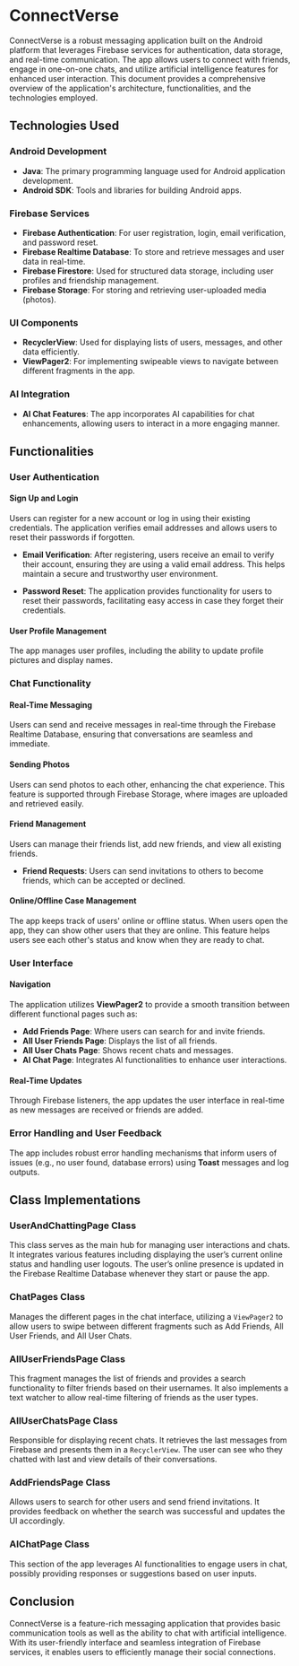 # ConnectVerse

ConnectVerse is a robust messaging application built on the Android platform that leverages Firebase services for authentication, data storage, and real-time communication. The app allows users to connect with friends, engage in one-on-one chats, and utilize artificial intelligence features for enhanced user interaction. This document provides a comprehensive overview of the application's architecture, functionalities, and the technologies employed.

## Technologies Used

### Android Development
- **Java**: The primary programming language used for Android application development.
- **Android SDK**: Tools and libraries for building Android apps.

### Firebase Services
- **Firebase Authentication**: For user registration, login, email verification, and password reset.
- **Firebase Realtime Database**: To store and retrieve messages and user data in real-time.
- **Firebase Firestore**: Used for structured data storage, including user profiles and friendship management.
- **Firebase Storage**: For storing and retrieving user-uploaded media (photos).

### UI Components
- **RecyclerView**: Used for displaying lists of users, messages, and other data efficiently.
- **ViewPager2**: For implementing swipeable views to navigate between different fragments in the app.

### AI Integration
- **AI Chat Features**: The app incorporates AI capabilities for chat enhancements, allowing users to interact in a more engaging manner.

## Functionalities

### User Authentication

#### Sign Up and Login
Users can register for a new account or log in using their existing credentials. The application verifies email addresses and allows users to reset their passwords if forgotten.

- **Email Verification**: After registering, users receive an email to verify their account, ensuring they are using a valid email address. This helps maintain a secure and trustworthy user environment.
  
- **Password Reset**: The application provides functionality for users to reset their passwords, facilitating easy access in case they forget their credentials.

#### User Profile Management
The app manages user profiles, including the ability to update profile pictures and display names.

### Chat Functionality

#### Real-Time Messaging
Users can send and receive messages in real-time through the Firebase Realtime Database, ensuring that conversations are seamless and immediate.

#### Sending Photos
Users can send photos to each other, enhancing the chat experience. This feature is supported through Firebase Storage, where images are uploaded and retrieved easily.

#### Friend Management
Users can manage their friends list, add new friends, and view all existing friends.

- **Friend Requests**: Users can send invitations to others to become friends, which can be accepted or declined.


#### Online/Offline Case Management
The app keeps track of users' online or offline status. When users open the app, they can show other users that they are online. This feature helps users see each other's status and know when they are ready to chat. 

### User Interface

#### Navigation
The application utilizes **ViewPager2** to provide a smooth transition between different functional pages such as:
- **Add Friends Page**: Where users can search for and invite friends.
- **All User Friends Page**: Displays the list of all friends.
- **All User Chats Page**: Shows recent chats and messages.
- **AI Chat Page**: Integrates AI functionalities to enhance user interactions.

#### Real-Time Updates
Through Firebase listeners, the app updates the user interface in real-time as new messages are received or friends are added.

### Error Handling and User Feedback
The app includes robust error handling mechanisms that inform users of issues (e.g., no user found, database errors) using **Toast** messages and log outputs.

## Class Implementations

### UserAndChattingPage Class
This class serves as the main hub for managing user interactions and chats. It integrates various features including displaying the user’s current online status and handling user logouts. The user’s online presence is updated in the Firebase Realtime Database whenever they start or pause the app.

### ChatPages Class
Manages the different pages in the chat interface, utilizing a `ViewPager2` to allow users to swipe between different fragments such as Add Friends, All User Friends, and All User Chats.

### AllUserFriendsPage Class
This fragment manages the list of friends and provides a search functionality to filter friends based on their usernames. It also implements a text watcher to allow real-time filtering of friends as the user types.

### AllUserChatsPage Class
Responsible for displaying recent chats. It retrieves the last messages from Firebase and presents them in a `RecyclerView`. The user can see who they chatted with last and view details of their conversations.

### AddFriendsPage Class
Allows users to search for other users and send friend invitations. It provides feedback on whether the search was successful and updates the UI accordingly.

### AIChatPage Class
This section of the app leverages AI functionalities to engage users in chat, possibly providing responses or suggestions based on user inputs.

## Conclusion

ConnectVerse is a feature-rich messaging application that provides basic communication tools as well as the ability to chat with artificial intelligence. With its user-friendly interface and seamless integration of Firebase services, it enables users to efficiently manage their social connections.
